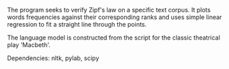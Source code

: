 The program seeks to verify Zipf's law on a specific text corpus. It plots words frequencies against their corresponding ranks and uses simple linear regression to fit a straight line through the points.

The language model is constructed from the script for the classic theatrical play 'Macbeth'.

Dependencies: nltk, pylab, scipy
